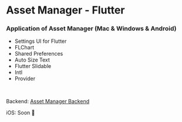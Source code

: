 # Asset Manager - Flutter

### Application of Asset Manager (Mac & Windows & Android)

<ul>
    <li> Settings UI for Flutter
    <li> FLChart
    <li> Shared Preferences
    <li> Auto Size Text
    <li> Flutter Slidable
    <li> Intl
    <li> Provider
</ul>

&nbsp;

Backend: [Asset Manager Backend](https://github.com/MrNtlu/Asset-Manager)

iOS: Soon :pray:
